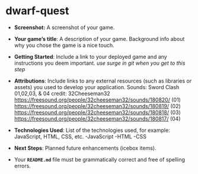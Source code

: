# dwarf-quest

- **Screenshot:** A screenshot of your game.

- **Your game’s title**: A description of your game. Background info about why you chose the game is a nice touch.

- **Getting Started**: Include a link to your deployed game and any instructions you deem important.
  *use surge in git when you get to this step*

- ************************Attributions************************: 
Include links to any external resources (such as libraries or assets) you used to develop your application.
Sounds:
  Sword Clash 01,02,03, & 04
    credit: 32Cheeseman32
    https://freesound.org/people/32cheeseman32/sounds/180820/   (01)
    https://freesound.org/people/32cheeseman32/sounds/180819/   (02)
    https://freesound.org/people/32cheeseman32/sounds/180818/   (03)
    https://freesound.org/people/32cheeseman32/sounds/180817/   (04)

- **Technologies Used**: List of the technologies used, for example: JavaScript, HTML, CSS, etc.
  -JavaScript
  -HTML
  -CSS

- **Next Steps**: Planned future enhancements (icebox items).

- Your **`README.md`** file must be grammatically correct and free of spelling errors.